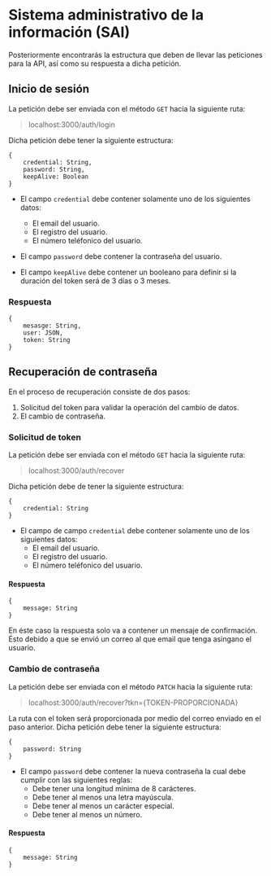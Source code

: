 # Sistema administrativo de la información (SAI)
Posteriormente encontrarás la estructura que deben de llevar las peticiones para la API, así como su respuesta a dicha petición.

## Inicio de sesión
La petición debe ser enviada con el método `GET` hacia la siguiente ruta:
>localhost:3000/auth/login

Dicha petición debe tener la siguiente estructura:
```
{
    credential: String,
    password: String,
    keepAlive: Boolean
}
```
- El campo `credential` debe contener solamente uno de los siguientes datos:
    - El email del usuario.
    - El registro del usuario.
    - El número teléfonico del usuario.

- El campo `password` debe contener la contraseña del usuario.

- El campo `keepAlive` debe contener un booleano para definir si la duración del token será de 3 días o 3 meses.

### Respuesta
```
{
    mesasge: String,
    user: JSON,
    token: String
}
```

## Recuperación de contraseña
En el proceso de recuperación consiste de dos pasos:
1. Solicitud del token para validar la operación del cambio de datos.
2. El cambio de contraseña.

### Solicitud de token
La petición debe ser enviada con el método `GET` hacia la siguiente ruta:
>localhost:3000/auth/recover

Dicha petición debe de tener la siguiente estructura:
```
{
    credential: String
}
```
- El campo de campo `credential` debe contener solamente uno de los siguientes datos:
    - El email del usuario.
    - El registro del usuario.
    - El número teléfonico del usuario.

#### Respuesta
```
{
    message: String
}
```
En éste caso la respuesta solo va a contener un mensaje de confirmación. Ésto debido a que se envió un correo al que email que tenga asingano el usuario.

### Cambio de contraseña
La petición debe ser enviada con el método `PATCH` hacia la siguiente ruta:
>localhost:3000/auth/recover?tkn={TOKEN-PROPORCIONADA}

La ruta con el token será proporcionada por medio del correo enviado en el paso anterior.
Dicha petición debe tener la siguiente estructura:
```
{
    password: String
}
```
- El campo `password` debe contener la nueva contraseña la cual debe cumplir con las siguientes reglas:
    - Debe tener una longitud mínima de 8 carácteres.
    - Debe tener al menos una letra mayúscula.
    - Debe tener al menos un carácter especial.
    - Debe tener al menos un número.

#### Respuesta
```
{
    message: String
}
```